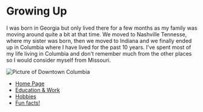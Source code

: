 # Growing Up
I was born in Georgia but only lived there for a few months as my family was moving around quite a bit at that time. We moved to Nashville Tennesse, where my sister was born, then we moved to Indiana and we finally ended up in Columbia where I have lived for the past 10 years. I've spent most of my life living in Columbia and don't remember much from the other places so I would consider myself from Missouri.

![Picture of Downtown Columbia](https://www.ccis.edu/-/media/www/images/shared-images/headers/downtown-columbia-mobile-jpg.ashx?la=en&hash=7454C08C169DF922D96505E3FF4090D8)

- [Home Page](https://github.com/LoganCockrell/midtermProject/edit/main/README.md)
- [Education & Work]()
- [Hobbies]()
- [Fun facts!]()
